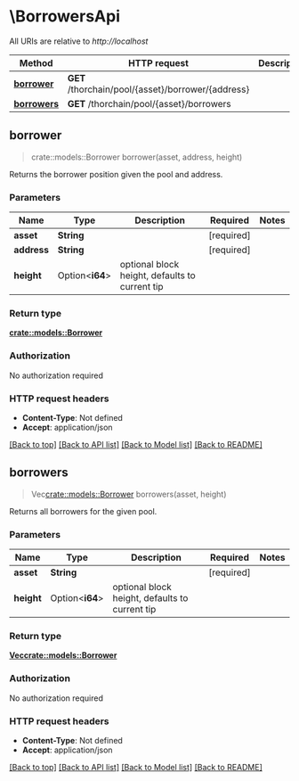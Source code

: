 # \BorrowersApi

All URIs are relative to *http://localhost*

Method | HTTP request | Description
------------- | ------------- | -------------
[**borrower**](BorrowersApi.md#borrower) | **GET** /thorchain/pool/{asset}/borrower/{address} | 
[**borrowers**](BorrowersApi.md#borrowers) | **GET** /thorchain/pool/{asset}/borrowers | 



## borrower

> crate::models::Borrower borrower(asset, address, height)


Returns the borrower position given the pool and address.

### Parameters


Name | Type | Description  | Required | Notes
------------- | ------------- | ------------- | ------------- | -------------
**asset** | **String** |  | [required] |
**address** | **String** |  | [required] |
**height** | Option<**i64**> | optional block height, defaults to current tip |  |

### Return type

[**crate::models::Borrower**](Borrower.md)

### Authorization

No authorization required

### HTTP request headers

- **Content-Type**: Not defined
- **Accept**: application/json

[[Back to top]](#) [[Back to API list]](../README.md#documentation-for-api-endpoints) [[Back to Model list]](../README.md#documentation-for-models) [[Back to README]](../README.md)


## borrowers

> Vec<crate::models::Borrower> borrowers(asset, height)


Returns all borrowers for the given pool.

### Parameters


Name | Type | Description  | Required | Notes
------------- | ------------- | ------------- | ------------- | -------------
**asset** | **String** |  | [required] |
**height** | Option<**i64**> | optional block height, defaults to current tip |  |

### Return type

[**Vec<crate::models::Borrower>**](Borrower.md)

### Authorization

No authorization required

### HTTP request headers

- **Content-Type**: Not defined
- **Accept**: application/json

[[Back to top]](#) [[Back to API list]](../README.md#documentation-for-api-endpoints) [[Back to Model list]](../README.md#documentation-for-models) [[Back to README]](../README.md)


